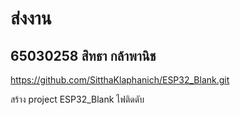 # ส่งงาน
## 65030258 สิทธา กล้าพานิช

https://github.com/SitthaKlaphanich/ESP32_Blank.git

สร้าง project ESP32_Blank ไฟติดดับ
